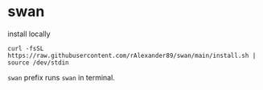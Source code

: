 # swan

install locally
```
curl -fsSL https://raw.githubusercontent.com/rAlexander89/swan/main/install.sh | source /dev/stdin
```

`swan` prefix runs `swan` in terminal.
